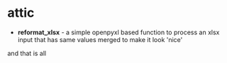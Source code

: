 # attic
* __reformat_xlsx__ - a simple openpyxl based function to process an xlsx input that has same values merged to make it look 'nice'

and that is all
